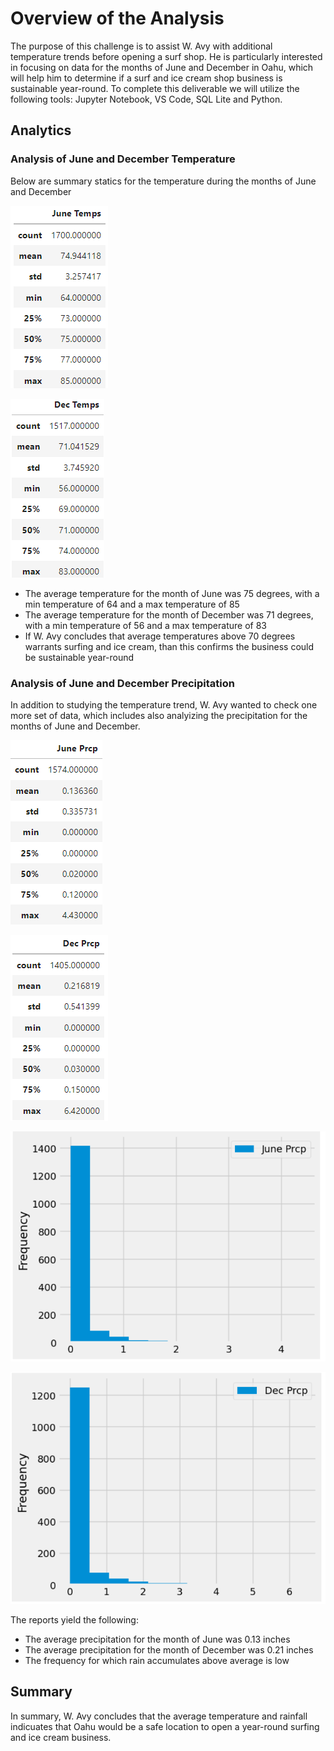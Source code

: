 # Overview of the Analysis
The purpose of this challenge is to assist W. Avy with additional temperature trends before opening a surf shop.  He is particularly interested in focusing on data for the months of June and December in Oahu, which will help him to determine if a surf and ice cream shop business is sustainable year-round.  To complete this deliverable we will utilize the following tools:
Jupyter Notebook, VS Code, SQL Lite and Python.

## Analytics

### Analysis of June and December Temperature

Below are summary statics for the temperature during the months of June and December

![Resources/June_Temp_Stats.png](Resources/June_Temp_Stats.png)

![Resources/Dec_Temp_Stats.png](Resources/Dec_Temp_Stats.png)

 - The average temperature for the month of June was 75 degrees, with a min temperature of 64 and a max temperature of 85
 - The average temperature for the month of December was 71 degrees, with a min temperature of 56 and a max temperature of 83 
 - If W. Avy concludes that average temperatures above 70 degrees warrants surfing and ice cream, than this confirms the business could be sustainable year-round 

### Analysis of June and December Precipitation

In addition to studying the temperature trend, W. Avy wanted to check one more set of data, which includes also analyizing the precipitation for the months of June and December.

![Resources/June_Prcp_Stats.png](Resources/June_Prcp_Stats.png)

![Resources/Dec_Prcp_Stats.png](Resources/Dec_Prcp_Stats.png)

![Resources/June_Prcp_Bins.png](Resources/June_Prcp_Bins.png)

![Resources/Dec_Prcp_Bins.png](Resources/Dec_Prcp_Bins.png)

The reports yield the following:
 - The average precipitation for the month of June was 0.13 inches
 - The average precipitation for the month of December was 0.21 inches
 - The frequency for which rain accumulates above average is low

## Summary

In summary, W. Avy concludes that the average temperature and rainfall indicuates that Oahu would be a safe location to open a year-round surfing and ice cream business.
